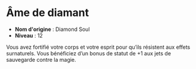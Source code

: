 # Âme de diamant

 * **Nom d'origine** : Diamond Soul
 * **Niveau** : 12


<p>Vous avez fortifié votre corps et votre esprit pour qu’ils résistent aux effets surnaturels. Vous bénéficiez d’un bonus de statut de +1 aux jets de sauvegarde contre la magie.</p>